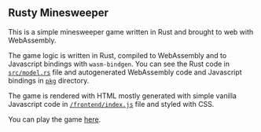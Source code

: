## Rusty Minesweeper

This is a simple minesweeper game written in Rust and brought to web with WebAssembly.

The game logic is written in Rust, compiled to WebAssembly and to Javascript bindings with `wasm-bindgen`. You can see the Rust code in [`src/model.rs`](/src/model.rs) file and autogenerated WebAssembly code and Javascript bindings in [`pkg`](/pkg) directory.

The game is rendered with HTML mostly generated with simple vanilla Javascript code in [`/frontend/index.js`](/frontend//index.js) file and styled with CSS.

You can play the game [here](https://welf.github.io/rusty-minesweeper/).
